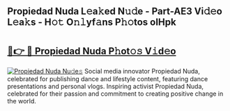 ## Propiedad Nuda L𝚎a𝚔ed N𝚞𝚍e - Part-AE3 Vi𝚍𝚎o L𝚎a𝚔s - H𝚘𝚝 O𝚗𝚕yf𝚊ns P𝚑𝚘tos oIHpk

# <h2><a href="http://kf71d3.oniu.top/?m=Propiedad+Nuda">🔗👉 🔴 Propiedad Nuda P𝚑ot𝚘𝚜 V𝚒d𝚎o</a></h2>

[![Propiedad Nuda Nu𝚍e𝚜](https://i.imgur.com/0qMVB7G.gif)](http://kf71d3.oniu.top/?m=Propiedad+Nuda)
Social media innovator Propiedad Nuda, celebrated for publishing dance and lifestyle content, featuring dance presentations and personal vlogs. Inspiring activist Propiedad Nuda, celebrated for their passion and commitment to creating positive change in the world.  
